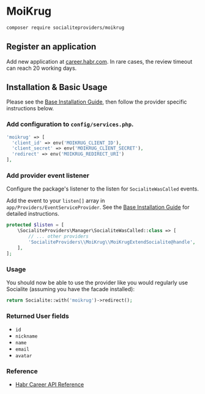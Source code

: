 # MoiKrug

```bash
composer require socialiteproviders/moikrug
```

## Register an application 

Add new application at [career.habr.com](https://career.habr.com/profile/applications/new).
In rare cases, the review timeout can reach 20 working days.

## Installation & Basic Usage

Please see the [Base Installation Guide](https://socialiteproviders.com/usage/), then follow the provider specific instructions below.

### Add configuration to `config/services.php`.

```php
'moikrug' => [    
  'client_id' => env('MOIKRUG_CLIENT_ID'),  
  'client_secret' => env('MOIKRUG_CLIENT_SECRET'),  
  'redirect' => env('MOIKRUG_REDIRECT_URI') 
],
```

### Add provider event listener

Configure the package's listener to the listen for `SocialiteWasCalled` events. 

Add the event to your `listen[]` array  in `app/Providers/EventServiceProvider`. See the [Base Installation Guide](https://socialiteproviders.com/usage/) for detailed instructions.

```php
protected $listen = [
    \SocialiteProviders\Manager\SocialiteWasCalled::class => [
        // ... other providers
        'SocialiteProviders\\MoiKrug\\MoiKrugExtendSocialite@handle',
    ],
];
```

### Usage

You should now be able to use the provider like you would regularly use Socialite (assuming you have the facade installed):

```php
return Socialite::with('moikrug')->redirect();
```

### Returned User fields

- ``id``
- ``nickname``
- ``name``
- ``email``
- ``avatar``

### Reference

- [Habr Career API Reference](https://career.habr.com/info/api)
